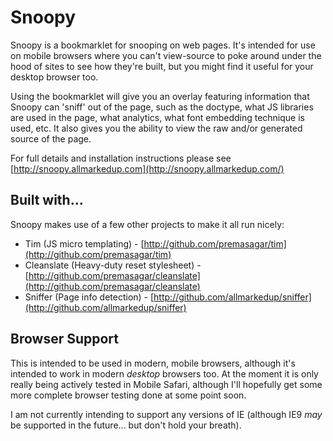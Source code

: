 Snoopy
=======

Snoopy is a bookmarklet for snooping on web pages. It's intended for use on mobile browsers where you can't view-source to poke around under the hood of sites to see how they're built, but you might find it useful for your desktop browser too.

Using the bookmarklet will give you an overlay featuring information that Snoopy can 'sniff' out of the page, such as the doctype, what JS libraries are used in the page, what analytics, what font embedding technique is used, etc. It also gives you the ability to view the raw and/or generated source of the page.

For full details and installation instructions please see [http://snoopy.allmarkedup.com](http://snoopy.allmarkedup.com/)


Built with...
-------------

Snoopy makes use of a few other projects to make it all run nicely:

* Tim (JS micro templating) - [http://github.com/premasagar/tim](http://github.com/premasagar/tim)
* Cleanslate (Heavy-duty reset stylesheet) - [http://github.com/premasagar/cleanslate](http://github.com/premasagar/cleanslate)
* Sniffer (Page info detection) - [http://github.com/allmarkedup/sniffer](http://github.com/allmarkedup/sniffer)


Browser Support
---------------

This is intended to be used in modern, mobile browsers, although it's intended to work in modern *desktop* browsers too. At the moment it is only really being actively tested in Mobile Safari, although I'll hopefully get some more complete browser testing done at some point soon.

I am not currently intending to support any versions of IE (although IE9 *may* be supported in the future... but don't hold your breath).

